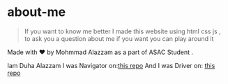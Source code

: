 # about-me

> If you want to know me better I made this website using html css js , to ask you a question about me 
> if you want you can play around it 



Made with ♥ by Mohmmad Alazzam as a part of  ASAC Student .

Iam Duha Alazzam I was Navigator on:[this repo](https://github.com/MohdAzzam/project201-1)
And I was Driver on: [this repo](https://github.com/duhaalazzam/about-me)
